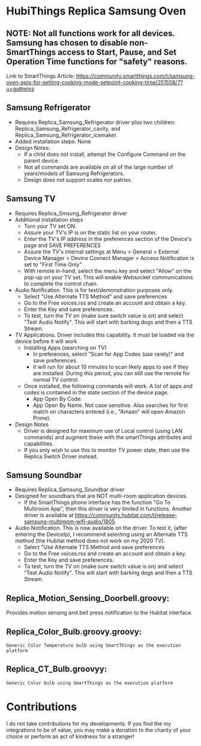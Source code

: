# HubiThings Replica Samsung Oven

## NOTE: Not all functions work for all devices.  Samsung has chosen to disable non-SmartThings access to Start, Pause, and Set Operation Time functions for "safety" reasons.
Link to SmartThings Article:  https://community.smartthings.com/t/samsung-oven-apis-for-setting-cooking-mode-setpoint-cooking-time/251558/7?u=gutheinz


## Samsung Refrigerator
* Requires Replica_Samsung_Refrigerator driver plus two children: Replica_Samsung_Refrigerator_cavity, and Replica_Samsung_Refrigerator_icemaker.
* Added installation steps: None
* Design Notes: 
  * If a child does not install, attempt the Configure Command on the parent device.
  * Not all commands are available on all of the large number of years/models of Samsung Refrigerators.
  * Design does not support scales nor patries.

## Samsung TV
* Requires Replica_Smsung_Refrigerator driver
* Additional installation steps
  * Turn your TV set ON.
  * Assure your TV's IP is on the static list on your router.
  * Enter the TV's IP address in the preferences section of the Device's page and SAVE PREFERENCES
  * Assure the TV's internal settings at Menu > General > External Device Manager > Device Connect Manager > Access Notification is set to "First Time Only"
  * With remote in-hand, select the menu key and select "Allow" on the pop-up on your TV set.  This will enable Websocket communications to complete the control chain.
* Audio Notification.  This is for test/demonstration purposes only.
  * Select "Use Alternate TTS Method" and save preferences
  * Go to the Free voices.rss and create an account and obtain a key.
  * Enter the Key and save preferences.
  * To test, turn the TV on (make sure switch value is on) and select "Test Audio Notify".  This will start with barking dogs and then a TTS Stream.
* TV Applications.  Driver includes this capability.  It must be loaded via the device before it will work
  * Installing Apps (searching on TV)
    * In preferences, select "Scan for App Codes (use rarely)" and save preferences.
    * It will run for about 10 minutes to scan likely apps to see if they are installed.  During this period, you can still use the remote for normal TV control.
  * Once installed, the following commands will work.  A list of apps and codes is contained in the state section of the device page.
    *  App Open By Code.
    * App Open By Name.  Not case sensitive.  Also searches for first match on characters entered (i.e., "Amazo" will open Amazon Prime).
* Design Notes
  * Driver is designed for maximum use of Local control (using LAN commands) and augment these with the smartThings attributes and capabilities.
  * If you only wish to use this to monitor TV power state, then use the Replica Switch Driver instead.

## Samsung Soundbar
* Requires Replica_Samsung_Soundbar driver
* Designed for soundbars that are NOT multi-room application devices.
  * If the SmartThings phone interface has the function "Go To Multiroom App", then this driver is very limited in functions.  Another driver is available at https://community.hubitat.com/t/release-samsung-multiroom-wifi-audio/1805.
* Audio Notification.  This is now available on the driver.  To test it, (after entering the DeviceIp), I recommend selecting using an Alternate TTS method (the Hubitat method does not work on my 2020 TV).  
  * Select "Use Alternate TTS Method and save preferences
  * Go to the Free voices.rss and create an account and obtain a key.
  * Enter the Key and save preferences.
  * To test, turn the TV on (make sure switch value is on) and select "Test Audio Notify".  This will start with barking dogs and then a TTS Stream.

## Replica_Motion_Sensing_Doorbell.groovy: 
Provides motion sensing and bell press notification to the Hubitat interface.


## Replica_Color_Bulb.groovy.groovy: 
    Generic Color Temperature bulb using SmartThings as the execution platform


## Replica_CT_Bulb.groovyy: 
    Generic Color bulb using SmartThings as the execution platform

# Contributions
I do not take contributions for my developments.  If you find the my integrations to be of value, you may make a donation to the charity of your choice or perform an act of kindness for a stranger!

